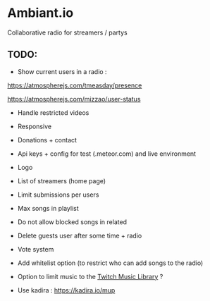 # Ambiant.io
Collaborative radio for streamers / partys

## TODO:

* Show current users in a radio :

https://atmospherejs.com/tmeasday/presence

https://atmospherejs.com/mizzao/user-status

* Handle restricted videos
* Responsive
* Donations + contact
* Api keys + config for test (.meteor.com) and live environment
* Logo
* List of streamers (home page)
* Limit submissions per users
* Max songs in playlist
* Do not allow blocked songs in related

* Delete guests user after some time + radio

* Vote system
* Add whitelist option (to restrict who can add songs to the radio)
* Option to limit music to the [Twitch Music Library](http://music.twitch.tv/) ?
* Use kadira : https://kadira.io/mup
